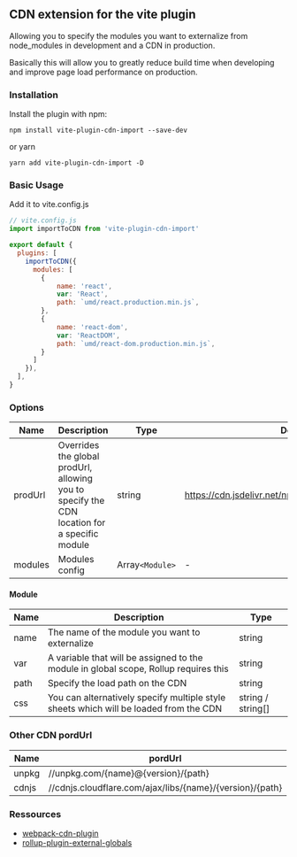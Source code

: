 ## CDN extension for the vite plugin

Allowing you to specify the modules you want to externalize from node_modules in development and a CDN in production.

Basically this will allow you to greatly reduce build time when developing and improve page load performance on production.

### Installation

Install the plugin with npm:

```
npm install vite-plugin-cdn-import --save-dev
```

or yarn

```
yarn add vite-plugin-cdn-import -D
```

### Basic Usage

Add it to vite.config.js

```js
// vite.config.js
import importToCDN from 'vite-plugin-cdn-import'

export default {
  plugins: [
    importToCDN({
      modules: [
        {
            name: 'react',
            var: 'React',
            path: `umd/react.production.min.js`,
        },
        {
            name: 'react-dom',
            var: 'ReactDOM',
            path: `umd/react-dom.production.min.js`,
        }
      ]
    }),
  ],
}
```

### Options

| Name    | Description                                                  | Type          | Default                                              |
| ------- | ------------------------------------------------------------ | ------------- | ---------------------------------------------------- |
| prodUrl | Overrides the global prodUrl, allowing you to specify the CDN location for a specific module | string        | <https://cdn.jsdelivr.net/npm/{name}@{version}/{path>} |
| modules | Modules config                                               | Array`<Module>` | -                                                    |

#### Module

| Name | Description                                                  | Type   |
| ---- | ------------------------------------------------------------ | ------ |
| name | The name of the module you want to externalize               | string |
| var  | A variable that will be assigned to the module in global scope, Rollup requires this | string |
| path | Specify the load path on the CDN                             | string |
| css  | You can alternatively specify multiple style sheets which will be loaded from the CDN                             | string / string[] |

### Other CDN pordUrl

| Name  | pordUrl                                                  |
| ----- | -------------------------------------------------------- |
| unpkg | //unpkg.com/{name}@{version}/{path}                      |
| cdnjs | //cdnjs.cloudflare.com/ajax/libs/{name}/{version}/{path} |

### Ressources

- [webpack-cdn-plugin](https://github.com/shirotech/webpack-cdn-plugin)
- [rollup-plugin-external-globals](https://github.com/eight04/rollup-plugin-external-globals)
